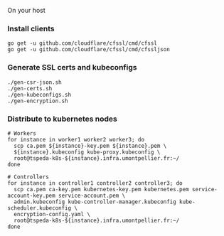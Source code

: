 On your host

### Install clients

```
go get -u github.com/cloudflare/cfssl/cmd/cfssl
go get -u github.com/cloudflare/cfssl/cmd/cfssljson
```

### Generate SSL certs and kubeconfigs

```
./gen-csr-json.sh
./gen-certs.sh
./gen-kubeconfigs.sh
./gen-encryption.sh
```

### Distribute to kubernetes nodes

```
# Workers
for instance in worker1 worker2 worker3; do
  scp ca.pem ${instance}-key.pem ${instance}.pem \
  ${instance}.kubeconfig kube-proxy.kubeconfig \
  root@tspeda-k8s-${instance}.infra.umontpellier.fr:~/
done

# Controllers
for instance in controller1 controller2 controller3; do
  scp ca.pem ca-key.pem kubernetes-key.pem kubernetes.pem service-account-key.pem service-account.pem \
  admin.kubeconfig kube-controller-manager.kubeconfig kube-scheduler.kubeconfig \
  encryption-config.yaml \
  root@tspeda-k8s-${instance}.infra.umontpellier.fr:~/
done
```
